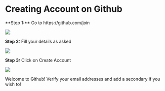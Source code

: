 <h1>Creating Account on Github</h1>
 **Step 1:** Go to https://github.com/join
  
 ![](https://www.wikihow.com/images/thumb/4/4a/Create-an-Account-on-GitHub-Step-1.jpg/v4-460px-Create-an-Account-on-GitHub-Step-1.jpg.webp)
 
 **Step 2:** Fill your details as asked
 
 ![](https://miro.medium.com/max/1280/0*fj1zREHA9YROp-tC.png)
 
**Step 3:** Click on Create Account 

![](https://www.wikihow.com/images/thumb/b/b0/Create-an-Account-on-GitHub-Step-3.jpg/v4-460px-Create-an-Account-on-GitHub-Step-3.jpg.webp)

Welcome to Github!
Verify your email addresses and add a secondary if you wish to!
